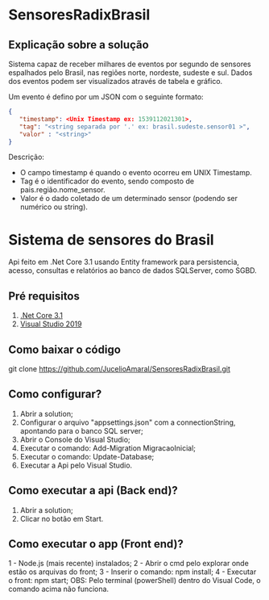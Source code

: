 
 # SensoresRadixBrasil
 
## Explicação sobre a solução

Sistema capaz de receber milhares de eventos por segundo de sensores espalhados pelo Brasil, nas regiões norte, nordeste, sudeste e sul. Dados dos eventos podem ser visualizados através de tabela e gráfico.

Um evento é defino por um JSON com o seguinte formato:

```json
{
   "timestamp": <Unix Timestamp ex: 1539112021301>,
   "tag": "<string separada por '.' ex: brasil.sudeste.sensor01 >",
   "valor" : "<string>"
}
```

Descrição:
 * O campo timestamp é quando o evento ocorreu em UNIX Timestamp.
 * Tag é o identificador do evento, sendo composto de pais.região.nome_sensor.
 * Valor é o dado coletado de um determinado sensor (podendo ser numérico ou string).


# Sistema de sensores do Brasil

Api feito em .Net Core 3.1 usando Entity framework para persistencia, acesso, consultas e relatórios ao banco de dados SQLServer, como SGBD.

## Pré requisitos
 
1. [.Net Core 3.1](https://dotnet.microsoft.com/download/dotnet/3.1)
2. [Visual Studio 2019](https://visualstudio.microsoft.com/pt-br/vs/)

## Como baixar o código

git clone https://github.com/JucelioAmaral/SensoresRadixBrasil.git

## Como configurar?

1. Abrir a solution;
2. Configurar o arquivo "appsettings.json" com a connectionString, apontando para o banco SQL server;
3. Abrir o Console do Visual Studio;
4. Executar o comando: Add-Migration MigracaoInicial;
5. Executar o comando: Update-Database;
6. Executar a Api pelo Visual Studio.

## Como executar a api (Back end)?

1. Abrir a solution;
2. Clicar no botão em Start.

## Como executar o app (Front end)?

1 - Node.js (mais recente) instalados;
2 - Abrir o cmd pelo explorar onde estão os arquivas do front;
3 - Inserir o comando: npm install; 
4 - Executar o front: npm start; 
    OBS: Pelo terminal (powerShell) dentro do Visual Code, o comando acima não funciona.
	